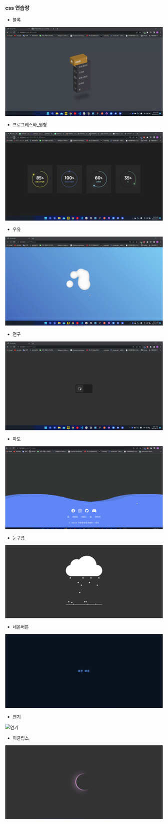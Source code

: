 ### css 연습장

- 블록

![블록](./capture/%EB%B8%94%EB%A1%9D.gif)

- 프로그레스바\_원형

![프로그레스바_원형](./capture/%ED%94%84%EB%A1%9C%EA%B7%B8%EB%A0%88%EC%8A%A4%EB%B0%94_%EC%9B%90%ED%98%95.gif)

- 우유

![우유](./capture/%EC%9A%B0%EC%9C%A0.gif)

- 전구

![전구](./capture/%EC%A0%84%EA%B5%AC.gif)

- 파도

![파도](./capture/%ED%8C%8C%EB%8F%84.gif)

- 눈구름

![눈구름](./capture/%EB%88%88%EA%B5%AC%EB%A6%84.gif)

- 네온버튼

![네온버튼](./capture/%EB%84%A4%EC%98%A8%EB%B2%84%ED%8A%BC.gif)

- 연기

![연기](./capture/%EC%97%B0%EA%B8%B0.gif)

- 이클립스

![이클립스](./capture/%EC%9D%B4%ED%81%B4%EB%A6%BD%EC%8A%A4.gif)
